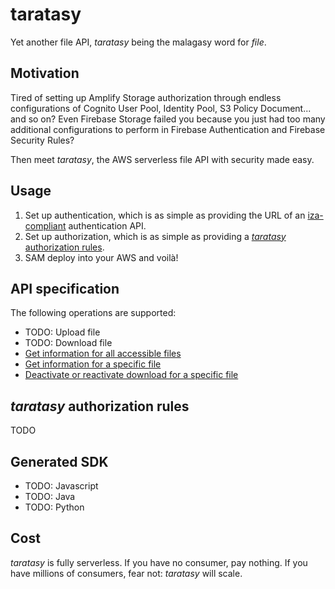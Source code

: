 # taratasy

Yet another file API, _taratasy_ being the malagasy word for _file_.

## Motivation

Tired of setting up Amplify Storage authorization through endless configurations of Cognito User Pool, Identity Pool, S3 Policy Document... and so on? Even Firebase Storage failed you because you just had too many additional configurations to perform in Firebase Authentication and Firebase Security Rules?

Then meet _taratasy_, the AWS serverless file API with security made easy.

## Usage

1. Set up authentication, which is as simple as providing the URL of an [iza-compliant](https://github.com/hei-school/iza) authentication API.
2. Set up authorization, which is as simple as providing a [_taratasy_ authorization rules](https://github.com/hei-school/taratasy/blob/main/functions/src/test/resources/authorizations-hei.csv).
3. SAM deploy into your AWS and voilà!

## API specification

The following operations are supported:
* TODO: Upload file
* TODO: Download file
* [Get information for all accessible files](https://github.com/hei-school/taratasy/blob/main/template.yaml#L37)
* [Get information for a specific file](https://github.com/hei-school/taratasy/blob/main/template.yaml#L50)
* [Deactivate or reactivate download for a specific file](https://github.com/hei-school/taratasy/blob/main/template.yaml#L63)

## _taratasy_ authorization rules

TODO

## Generated SDK

* TODO: Javascript
* TODO: Java
* TODO: Python

## Cost

_taratasy_ is fully serverless. If you have no consumer, pay nothing. If you have millions of consumers, fear not: _taratasy_ will scale.
